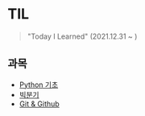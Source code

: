 # TIL

> "Today I Learned" (2021.12.31 ~ )

## 과목

- [Python 기초](https://github.com/JngMkk/TIL/tree/master/Pythonstudy)
- [빅분기](https://github.com/JngMkk/TIL/tree/master/%EB%B9%85%EB%B6%84%EA%B8%B0)
- [Git & Github](https://github.com/JngMkk/TIL/blob/master/Git%20%26%20Github/Git%26Github.md)

